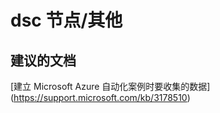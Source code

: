 
<properties
    pageTitle="dsc nodes/other"
    description="32501557DscNodesother"
    service="microsoft.automation"
    resource="automationaccounts"
    authors="adoyle"
    displayorder=""
    selfHelpType="generic"
    supportTopicIds="32501557"
    resourceTags=""
    productPesIds="15607"
    cloudEnvironments="public"
/>


# dsc 节点/其他


## **建议的文档**
[建立 Microsoft Azure 自动化案例时要收集的数据] (https://support.microsoft.com/kb/3178510)


<!--HONumber=Aug16_HO3-->



